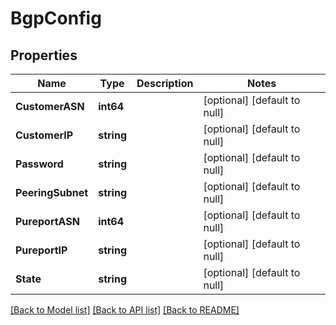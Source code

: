 # BgpConfig

## Properties
Name | Type | Description | Notes
------------ | ------------- | ------------- | -------------
**CustomerASN** | **int64** |  | [optional] [default to null]
**CustomerIP** | **string** |  | [optional] [default to null]
**Password** | **string** |  | [optional] [default to null]
**PeeringSubnet** | **string** |  | [optional] [default to null]
**PureportASN** | **int64** |  | [optional] [default to null]
**PureportIP** | **string** |  | [optional] [default to null]
**State** | **string** |  | [optional] [default to null]

[[Back to Model list]](../README.md#documentation-for-models) [[Back to API list]](../README.md#documentation-for-api-endpoints) [[Back to README]](../README.md)



